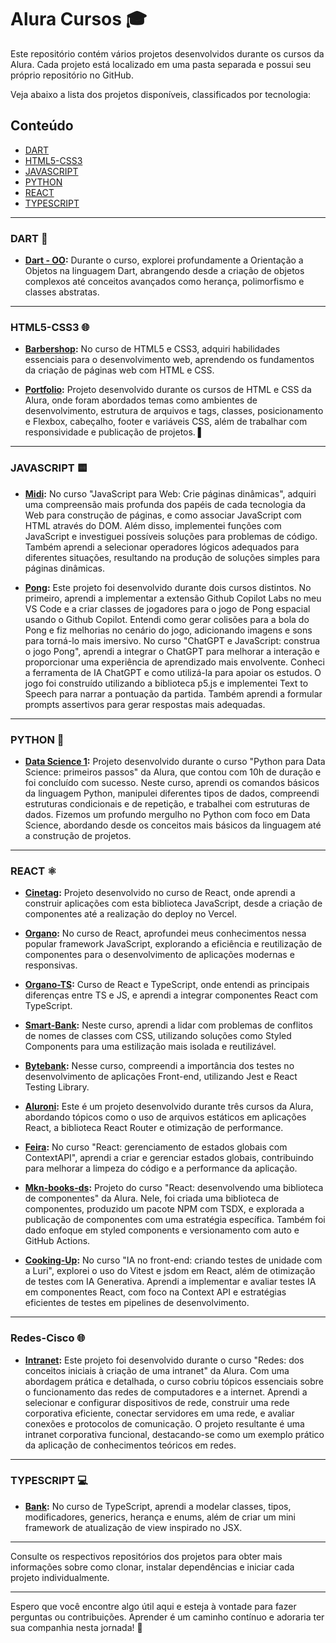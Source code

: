 # Alura Cursos 🎓

Este repositório contém vários projetos desenvolvidos durante os cursos da Alura. Cada projeto está localizado em uma pasta separada e possui seu próprio repositório no GitHub. 

Veja abaixo a lista dos projetos disponíveis, classificados por tecnologia:

## Conteúdo

- [DART](#dart)
- [HTML5-CSS3](#html5-css3)
- [JAVASCRIPT](#javascript)
- [PYTHON](#python)
- [REACT](#react)
- [TYPESCRIPT](#typescript)

---

### DART 🎯

- **[Dart - OO](https://github.com/MakenRosa/dart-oo):** Durante o curso, explorei profundamente a Orientação a Objetos na linguagem Dart, abrangendo desde a criação de objetos complexos até conceitos avançados como herança, polimorfismo e classes abstratas.

---

### HTML5-CSS3 🌐

  - **[Barbershop](https://github.com/MakenRosa/barbershop):** No curso de HTML5 e CSS3, adquiri habilidades essenciais para o desenvolvimento web, aprendendo os fundamentos da criação de páginas web com HTML e CSS. 

  - **[Portfolio](https://github.com/MakenRosa/barbershop):** Projeto desenvolvido durante os cursos de HTML e CSS da Alura, onde foram abordados temas como ambientes de desenvolvimento, estrutura de arquivos e tags, classes, posicionamento e Flexbox, cabeçalho, footer e variáveis CSS, além de trabalhar com responsividade e publicação de projetos. ▌

---

### JAVASCRIPT 🟨

- **[Midi](https://github.com/MakenRosa/midi):** No curso "JavaScript para Web: Crie páginas dinâmicas", adquiri uma compreensão mais profunda dos papéis de cada tecnologia da Web para construção de páginas, e como associar JavaScript com HTML através do DOM. Além disso, implementei funções com JavaScript e investiguei possíveis soluções para problemas de código. Também aprendi a selecionar operadores lógicos adequados para diferentes situações, resultando na produção de soluções simples para páginas dinâmicas.

- **[Pong](https://github.com/MakenRosa/pong):** Este projeto foi desenvolvido durante dois cursos distintos. No primeiro, aprendi a implementar a extensão Github Copilot Labs no meu VS Code e a criar classes de jogadores para o jogo de Pong espacial usando o Github Copilot. Entendi como gerar colisões para a bola do Pong e fiz melhorias no cenário do jogo, adicionando imagens e sons para torná-lo mais imersivo. No curso "ChatGPT e JavaScript: construa o jogo Pong", aprendi a integrar o ChatGPT para melhorar a interação e proporcionar uma experiência de aprendizado mais envolvente. Conheci a ferramenta de IA ChatGPT e como utilizá-la para apoiar os estudos. O jogo foi construído utilizando a biblioteca p5.js e implementei Text to Speech para narrar a pontuação da partida. Também aprendi a formular prompts assertivos para gerar respostas mais adequadas.

---

### PYTHON 🐍

- **[Data Science 1](https://github.com/MakenRosa/data-science-1):** Projeto desenvolvido durante o curso "Python para Data Science: primeiros passos" da Alura, que contou com 10h de duração e foi concluído com sucesso. Neste curso, aprendi os comandos básicos da linguagem Python, manipulei diferentes tipos de dados, compreendi estruturas condicionais e de repetição, e trabalhei com estruturas de dados. Fizemos um profundo mergulho no Python com foco em Data Science, abordando desde os conceitos mais básicos da linguagem até a construção de projetos.

---

### REACT ⚛️

- **[Cinetag](https://github.com/MakenRosa/cinetag):** Projeto desenvolvido no curso de React, onde aprendi a construir aplicações com esta biblioteca JavaScript, desde a criação de componentes até a realização do deploy no Vercel.

- **[Organo](https://github.com/MakenRosa/organo):** No curso de React, aprofundei meus conhecimentos nessa popular framework JavaScript, explorando a eficiência e reutilização de componentes para o desenvolvimento de aplicações modernas e responsivas.

- **[Organo-TS](https://github.com/MakenRosa/organo-ts):** Curso de React e TypeScript, onde entendi as principais diferenças entre TS e JS, e aprendi a integrar componentes React com TypeScript.

- **[Smart-Bank](https://github.com/MakenRosa/smart-bank):** Neste curso, aprendi a lidar com problemas de conflitos de nomes de classes com CSS, utilizando soluções como Styled Components para uma estilização mais isolada e reutilizável.

- **[Bytebank](https://github.com/MakenRosa/bytebank):** Nesse curso, compreendi a importância dos testes no desenvolvimento de aplicações Front-end, utilizando Jest e React Testing Library.

- **[Aluroni](https://github.com/MakenRosa/aluroni):** Este é um projeto desenvolvido durante três cursos da Alura, abordando tópicos como o uso de arquivos estáticos em aplicações React, a biblioteca React Router e otimização de performance.

- **[Feira](https://github.com/MakenRosa/feira):** No curso "React: gerenciamento de estados globais com ContextAPI", aprendi a criar e gerenciar estados globais, contribuindo para melhorar a limpeza do código e a performance da aplicação.

- **[Mkn-books-ds](https://github.com/MakenRosa/mkn-books-ds):** Projeto do curso "React: desenvolvendo uma biblioteca de componentes" da Alura. Nele, foi criada uma biblioteca de componentes, produzido um pacote NPM com TSDX, e explorada a publicação de componentes com uma estratégia específica. Também foi dado enfoque em styled components e versionamento com auto e GitHub Actions.

- **[Cooking-Up](https://github.com/MakenRosa/cooking-up):** No curso "IA no front-end: criando testes de unidade com a Luri", explorei o uso do Vitest e jsdom em React, além de otimização de testes com IA Generativa. Aprendi a implementar e avaliar testes IA em componentes React, com foco na Context API e estratégias eficientes de testes em pipelines de desenvolvimento.

---

### Redes-Cisco 🌐

- **[Intranet](https://github.com/MakenRosa/intranet):** Este projeto foi desenvolvido durante o curso "Redes: dos conceitos iniciais à criação de uma intranet" da Alura. Com uma abordagem prática e detalhada, o curso cobriu tópicos essenciais sobre o funcionamento das redes de computadores e a internet. Aprendi a selecionar e configurar dispositivos de rede, construir uma rede corporativa eficiente, conectar servidores em uma rede, e avaliar conexões e protocolos de comunicação. O projeto resultante é uma intranet corporativa funcional, destacando-se como um exemplo prático da aplicação de conhecimentos teóricos em redes.

---


### TYPESCRIPT 💻

- **[Bank](https://github.com/MakenRosa/bank):** No curso de TypeScript, aprendi a modelar classes, tipos, modificadores, generics, herança e enums, além de criar um mini framework de atualização de view inspirado no JSX.

---

Consulte os respectivos repositórios dos projetos para obter mais informações sobre como clonar, instalar dependências e iniciar cada projeto individualmente.

---

Espero que você encontre algo útil aqui e esteja à vontade para fazer perguntas ou contribuições. Aprender é um caminho contínuo e adoraria ter sua companhia nesta jornada! 🚀
